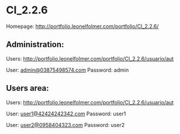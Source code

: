 CI_2.2.6
========

Homepage: http://portfolio.leonelfolmer.com/portfolio/CI_2.2.6/


Administration:
--
Users: http://portfolio.leonelfolmer.com/portfolio/CI_2.2.6/usuario/aut

User: admin@03875498574.com
Password: admin


Users area:
--

Users: http://portfolio.leonelfolmer.com/portfolio/CI_2.2.6/usuario/aut

User: user1@42424242342.com
Password: user1


User: user2@0958404323.com
Password: user2
